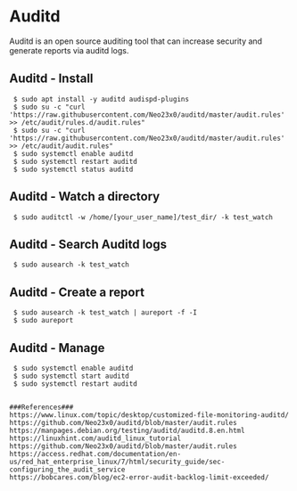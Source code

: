 Auditd
=====

Auditd is an open source auditing tool that can increase security and generate reports via auditd logs.    

Auditd - Install
-----------------

     $ sudo apt install -y auditd audispd-plugins
     $ sudo su -c "curl 'https://raw.githubusercontent.com/Neo23x0/auditd/master/audit.rules' >> /etc/audit/rules.d/audit.rules"
     $ sudo su -c "curl 'https://raw.githubusercontent.com/Neo23x0/auditd/master/audit.rules' >> /etc/audit/audit.rules"
     $ sudo systemctl enable auditd
     $ sudo systemctl restart auditd
     $ sudo systemctl status auditd
  
Auditd - Watch a directory
--------------------------

     $ sudo auditctl -w /home/[your_user_name]/test_dir/ -k test_watch
  
Auditd - Search Auditd logs
---------------------------

     $ sudo ausearch -k test_watch
  
Auditd - Create a report
------------------------

     $ sudo ausearch -k test_watch | aureport -f -I 
     $ sudo aureport
  
Auditd - Manage
---------------

     $ sudo systemctl enable auditd
     $ sudo systemctl start auditd
     $ sudo systemctl restart auditd


    ###References###
    https://www.linux.com/topic/desktop/customized-file-monitoring-auditd/
    https://github.com/Neo23x0/auditd/blob/master/audit.rules
    https://manpages.debian.org/testing/auditd/auditd.8.en.html
    https://linuxhint.com/auditd_linux_tutorial
    https://github.com/Neo23x0/auditd/blob/master/audit.rules
    https://access.redhat.com/documentation/en-us/red_hat_enterprise_linux/7/html/security_guide/sec-configuring_the_audit_service
    https://bobcares.com/blog/ec2-error-audit-backlog-limit-exceeded/
 
